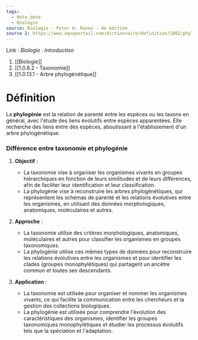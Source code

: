```yaml
---
tags:
  - Note_done
  - Biologie
source: Biologie - Peter H. Raven - 4e édition
source 2: https://www.aquaportail.com/dictionnaire/definition/1802/phylogenie#:~:text=La%20phylogénie%20est%20la%20relation,établissement%20d%27un%20arbre%20phylogénétique.
---
```


Link :
_Biologie : Introduction_
1. [[Biologie]]
2. [[1.0.8.2 - Taxonomie]]
3. [[1.0.13.1 - Arbre phylogénétique]]

# Définition
La **phylogénie** est la relation de parenté entre les espèces ou les taxons en général, avec l'étude des liens évolutifs entre espèces apparentées. Elle recherche des liens entre des espèces, aboutissant à l'établissement d'un arbre phylogénétique.

### Différence entre taxonomie et phylogénie
1. **Objectif** :
    
    - La taxonomie vise à organiser les organismes vivants en groupes hiérarchiques en fonction de leurs similitudes et de leurs différences, afin de faciliter leur identification et leur classification.
    - La phylogénie vise à reconstruire les arbres phylogénétiques, qui représentent les schémas de parenté et les relations évolutives entre les organismes, en utilisant des données morphologiques, anatomiques, moléculaires et autres.
2. **Approche** :
    
    - La taxonomie utilise des critères morphologiques, anatomiques, moléculaires et autres pour classifier les organismes en groupes taxonomiques.
    - La phylogénie utilise ces mêmes types de données pour reconstruire les relations évolutives entre les organismes et pour identifier les clades (groupes monophylétiques) qui partagent un ancêtre commun et toutes ses descendants.
3. **Application** :
    
    - La taxonomie est utilisée pour organiser et nommer les organismes vivants, ce qui facilite la communication entre les chercheurs et la gestion des collections biologiques.
    - La phylogénie est utilisée pour comprendre l'évolution des caractéristiques des organismes, identifier les groupes taxonomiques monophylétiques et étudier les processus évolutifs tels que la spéciation et l'adaptation.